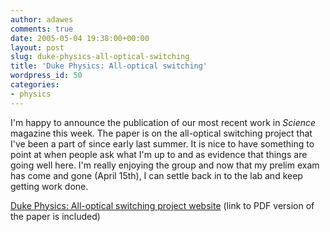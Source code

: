 ```yaml
---
author: adawes
comments: true
date: 2005-05-04 19:38:00+00:00
layout: post
slug: duke-physics-all-optical-switching
title: 'Duke Physics: All-optical switching'
wordpress_id: 50
categories:
- physics
---
```


I'm happy to announce the publication of our most recent work in _Science_ magazine this week. The paper is on the all-optical switching project that I've been a part of since early last summer. It is nice to have something to point at when people ask what I'm up to and as evidence that things are going well here. I'm really enjoying the group and now that my prelim exam has come and gone (April 15th), I can settle back in to the lab and keep getting work done.

[Duke Physics: All-optical switching project website](http://phy.duke.edu/research/photon/qelectron/proj/switch/) (link to PDF version of the paper is included)
